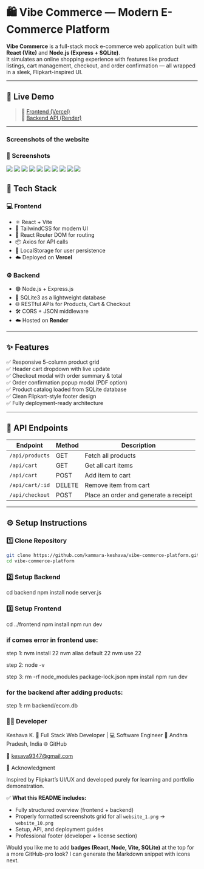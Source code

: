 # 🛍️ Vibe Commerce — Modern E-Commerce Platform

**Vibe Commerce** is a full-stack mock e-commerce web application built with **React (Vite)** and **Node.js (Express + SQLite)**.  
It simulates an online shopping experience with features like product listings, cart management, checkout, and order confirmation — all wrapped in a sleek, Flipkart-inspired UI.

---

## 🚀 Live Demo
> 🔗 [Frontend (Vercel)](#)  
> 🔗 [Backend API (Render)](#)

---
### Screenshots of the website
### 📸 Screenshots

![](website_images/website_1.png)
![](website_images/website_2.png)
![](website_images/website_3.png)
![](website_images/website_4.png)
![](website_images/website_5.png)
![](website_images/website_6.png)
![](website_images/website_7.png)
![](website_images/website_8.png)
![](website_images/website_9.png)
![](website_images/website_10.png)





## 🧠 Tech Stack

### 💻 Frontend
- ⚛️ React + Vite  
- 🎨 TailwindCSS for modern UI  
- 🧭 React Router DOM for routing  
- 📦 Axios for API calls  
- 💾 LocalStorage for user persistence  
- ☁️ Deployed on **Vercel**

### ⚙️ Backend
- 🟢 Node.js + Express.js  
- 💾 SQLite3 as a lightweight database  
- 🌐 RESTful APIs for Products, Cart & Checkout  
- 🛠️ CORS + JSON middleware  
- ☁️ Hosted on **Render**

---

## ✨ Features

✅ Responsive 5-column product grid  
✅ Header cart dropdown with live update  
✅ Checkout modal with order summary & total  
✅ Order confirmation popup modal (PDF option)  
✅ Product catalog loaded from SQLite database  
✅ Clean Flipkart-style footer design  
✅ Fully deployment-ready architecture  

---


## 🧾 API Endpoints

| Endpoint | Method | Description |
|-----------|---------|-------------|
| `/api/products` | GET | Fetch all products |
| `/api/cart` | GET | Get all cart items |
| `/api/cart` | POST | Add item to cart |
| `/api/cart/:id` | DELETE | Remove item from cart |
| `/api/checkout` | POST | Place an order and generate a receipt |

---

## ⚙️ Setup Instructions

### 1️⃣ Clone Repository
```bash
git clone https://github.com/kammara-keshava/vibe-commerce-platform.git
cd vibe-commerce-platform
```



### 2️⃣ Setup Backend
cd backend
npm install
node server.js





### 3️⃣ Setup Frontend
cd ../frontend
npm install
npm run dev


### if comes error in frontend use:

step 1:   nvm install 22
nvm alias default 22
nvm use 22

step 2:   node -v

step 3: rm -rf node_modules package-lock.json
npm install
npm run dev

### for the backend after adding products:

step 1: rm backend/ecom.db


### 🧑‍💻 Developer

Keshava K.
💼 Full Stack Web Developer | 💻 Software Engineer
📍 Andhra Pradesh, India
🌐 GitHub

📧 kesava9347@gmail.com




💬 Acknowledgment

Inspired by Flipkart’s UI/UX and developed purely for learning and portfolio demonstration.


✅ **What this README includes:**
- Fully structured overview (frontend + backend)  
- Properly formatted screenshots grid for all `website_1.png` → `website_10.png`  
- Setup, API, and deployment guides  
- Professional footer (developer + license section)

Would you like me to add **badges (React, Node, Vite, SQLite)** at the top for a more GitHub-pro look? I can generate the Markdown snippet with icons next.